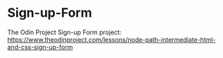 # Sign-up-Form
The Odin Project Sign-up Form project:  
https://www.theodinproject.com/lessons/node-path-intermediate-html-and-css-sign-up-form

